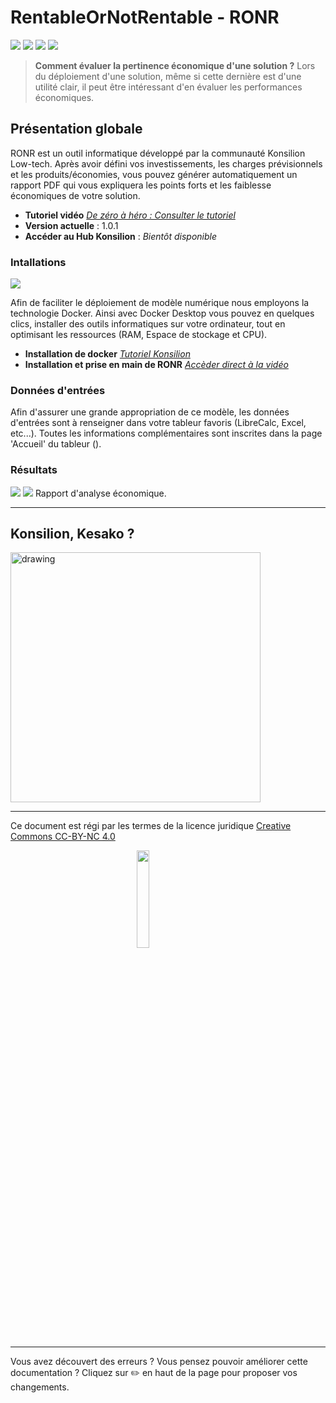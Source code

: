 # RentableOrNotRentable - RONR
![](https://img.shields.io/github/languages/top/Konsilion/MN_Analyse_Economique?style=?style=for-the-badge)
![](https://img.shields.io/github/repo-size/Konsilion/MN_Analyse_Economique?style=?style=for-the-badge)
![](https://img.shields.io/github/downloads/Konsilion/MN_Analyse_Economique/total.svg?color=fedcba)
![](https://img.shields.io/badge/Maintenu-Oui-green.svg)

> **Comment évaluer la pertinence économique d'une solution ?** Lors du déploiement d'une solution, même si cette dernière est d'une utilité clair, il peut être intéressant d'en évaluer les performances économiques.

## Présentation globale
RONR est un outil informatique développé par la communauté Konsilion Low-tech. Après avoir défini vos investissements, les charges prévisionnels et les produits/économies, vous pouvez générer automatiquement un rapport PDF qui vous expliquera les points forts et les faiblesse économiques de votre solution.

* **Tutoriel vidéo** [*De zéro à héro : Consulter le tutoriel*](https://www.youtube.com/watch?v=RCivWovB3Kg)
* **Version actuelle** : 1.0.1
* **Accéder au Hub Konsilion** : *Bientôt disponible*

### Intallations
![](https://img.shields.io/badge/Docker-Non_disponible-red.svg)

Afin de faciliter le déploiement de modèle numérique nous employons la technologie Docker. Ainsi avec Docker Desktop vous pouvez en quelques clics, installer des outils informatiques sur votre ordinateur, tout en optimisant les ressources (RAM, Espace de stockage et CPU).

* **Installation de docker** [*Tutoriel Konsilion*](https://www.youtube.com/watch?v=RCivWovB3Kg)
* **Installation et prise en main de RONR** [*Accèder direct à la vidéo*](https://www.youtube.com/watch?v=RCivWovB3Kg)



### Données d'entrées

Afin d'assurer une grande appropriation de ce modèle, les données d'entrées sont à renseigner dans votre tableur favoris (LibreCalc, Excel, etc...). Toutes les informations complémentaires sont inscrites dans la page 'Accueil' du tableur ().

### Résultats

![](https://img.shields.io/badge/Disponible-Non-red.svg)
![](https://img.shields.io/badge/Fichier-PDF-green.svg)
Rapport d'analyse économique.

---
## Konsilion, Kesako ?

<img src="https://konsilion.fr/wp/wp-content/uploads/2022/04/Logo_Konsilion_V2.png" alt="drawing" width="400"/>

-----------
Ce document est régi par les termes de la licence juridique [Creative Commons CC-BY-NC 4.0](https://creativecommons.org/licenses/by-nc/4.0/deed.fr) 

<img style="display: block; margin: 0 auto;" src="https://mirrors.creativecommons.org/presskit/buttons/88x31/png/by-nc.png" width="20%">

---

Vous avez découvert des erreurs ? Vous pensez pouvoir améliorer cette documentation ? Cliquez sur :pencil2: en haut de la page pour proposer vos changements.

